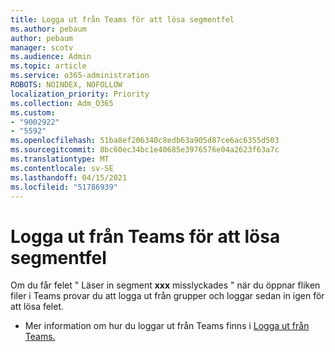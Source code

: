 ```yaml
---
title: Logga ut från Teams för att lösa segmentfel
ms.author: pebaum
author: pebaum
manager: scotv
ms.audience: Admin
ms.topic: article
ms.service: o365-administration
ROBOTS: NOINDEX, NOFOLLOW
localization_priority: Priority
ms.collection: Adm_O365
ms.custom:
- "9002922"
- "5592"
ms.openlocfilehash: 51ba8ef206340c8edb63a905d87ce6ac6355d503
ms.sourcegitcommit: 8bc60ec34bc1e40685e3976576e04a2623f63a7c
ms.translationtype: MT
ms.contentlocale: sv-SE
ms.lasthandoff: 04/15/2021
ms.locfileid: "51786939"
---
```

# <a name="sign-out-of-teams-to-resolve-loading-chunk-error"></a>Logga ut från Teams för att lösa segmentfel

Om du får felet " Läser in segment **xxx** misslyckades " när du öppnar fliken filer i Teams provar du att logga ut från grupper och loggar sedan in igen för att lösa felet.

- Mer information om hur du loggar ut från Teams finns i [Logga ut från Teams.](https://support.microsoft.com/en-ie/office/sign-out-of-teams-a6d76e69-e1dd-4bc4-8e5f-04ba48384487)
